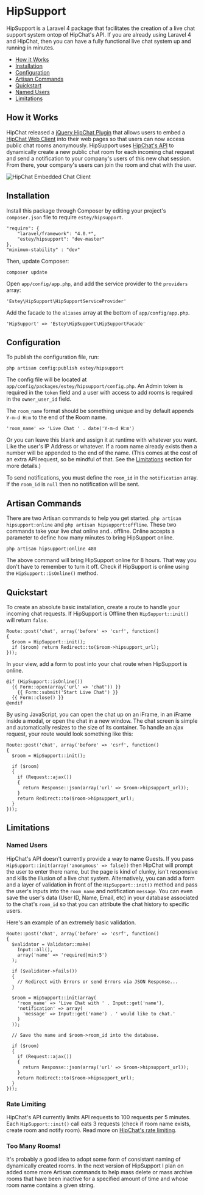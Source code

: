 # HipSupport 

HipSupport is a Laravel 4 package that facilitates the creation of a live chat support system ontop of HipChat's API. If you are already using Laravel 4 and HipChat, then you can have a fully functional live chat system up and running in minutes.

- [How it Works](#how-it-works)
- [Installation](#installation)
- [Configuration](#configuration)
- [Artisan Commands](#artisan-commands)
- [Quickstart](#quickstart)
- [Named Users](#named-users)
- [Limitations](#limitations)

## How it Works

HipChat released a [jQuery HipChat Plugin](http://blog.hipchat.com/2013/08/20/embedding-hipchat/) that allows users to embed a [HipChat Web Client](http://help.hipchat.com/knowledgebase/articles/238941-embedding-hipchat) into their web pages so that users can now access public chat rooms anonymously. HipSupport uses [HipChat's API](https://github.com/hipchat/hipchat-php) to dynamically create a new public chat room for each incoming chat request and send a notification to your company's users of this new chat session. From there, your company's users can join the room and chat with the user.

![HipChat Embedded Chat Client](http://www.bradestey.com/img/projects/hipsupport/hipchat-embed.png "HipChat Embedded Chat Client")

## Installation

Install this package through Composer by editing your project's `composer.json` file to require `estey/hipsupport`.

	"require": {
		"laravel/framework": "4.0.*",
		"estey/hipsupport": "dev-master"
	},
	"minimum-stability" : "dev"

Then, update Composer:

    composer update

Open `app/config/app.php`, and add the service provider to the `providers` array:

    'Estey\HipSupport\HipSupportServiceProvider'

Add the facade to the `aliases` array at the bottom of `app/config/app.php`.

    'HipSupport' => 'Estey\HipSupport\HipSupportFacade'

## Configuration

To publish the configuration file, run:

    php artisan config:publish estey/hipsupport

The config file will be located at `app/config/packages/estey/hipsupport/config.php`. An Admin token is required in the `token` field and a user with access to add rooms is required in the `owner_user_id` field. 

The `room_name` format should be something unique and by default appends `Y-m-d H:m` to the end of the Room name. 

    'room_name' => 'Live Chat ' . date('Y-m-d H:m') 

Or you can leave this blank and assign it at runtime with whatever you want. Like the user's IP Address or whatever. If a room name already exists then a number will be appended to the end of the name. (This comes at the cost of an extra API request, so be mindful of that. See the <a href="#limitations">Limitations</a> section for more details.)

To send notifications, you must define the `room_id` in the `notification` array. If the `room_id` is `null` then no notification will be sent.


## Artisan Commands

There are two Artisan commands to help you get started. `php artisan hipsupport:online` and `php artisan hipsupport:offline`. These two commands take your live chat online and.. offline. Online accepts a parameter to define how many minutes to bring HipSupport online. 

    php artisan hipsupport:online 480

The above command will bring HipSupport online for 8 hours. That way you don't have to remember to turn it off. Check if HipSupport is online using the `HipSupport::isOnline()` method. 

## Quickstart

To create an absolute basic installation, create a route to handle your incoming chat requests. If HipSupport is Offline then `HipSupport::init()` will return `false`.

    Route::post('chat', array('before' => 'csrf', function() 
    {
      $room = HipSupport::init();
      if ($room) return Redirect::to($room->hipsupport_url);
    }));

In your view, add a form to post into your chat route when HipSupport is online.

    @if (HipSupport::isOnline())
      {{ Form::open(array('url' => 'chat')) }}
        {{ Form::submit('Start Live Chat') }}
      {{ Form::close() }}
    @endif

By using JavaScript, you can open the chat up on an iFrame, in an iFrame inside a modal, or open the chat in a new window. The chat screen is simple and automatically resizes to the size of its container. To handle an ajax request, your route would look something like this:


    Route::post('chat', array('before' => 'csrf', function() 
    {
      $room = HipSupport::init();

      if ($room) 
      {
        if (Request::ajax())
        {
          return Response::json(array('url' => $room->hipsupport_url));
        }
        return Redirect::to($room->hipsupport_url);
      }
    }));


## Limitations

### Named Users

HipChat's API doesn't currently provide a way to name Guests. If you pass `HipSupport::init(array('anonymous' => false))` then HipChat will prompt the user to enter there name, but the page is kind of clunky, isn't responsive and kills the illusion of a live chat system. Alternatively, you can add a form and a layer of validation in front of the `HipSupport::init()` method and pass the user's inputs into the `room_name` and notification `message`. You can even save the user's data (User ID, Name, Email, etc) in your database associated to the chat's `room_id` so that you can attribute the chat history to specific users.

Here's an example of an extremely basic validation.

    Route::post('chat', array('before' => 'csrf', function() 
    {
      $validator = Validator::make(
        Input::all(), 
        array('name' => 'required|min:5')
      );

      if ($validator->fails())
      {
        // Redirect with Errors or send Errors via JSON Response... 
      }   

      $room = HipSupport::init(array(
        'room_name' => 'Live Chat with ' . Input::get('name'),
        'notification' => array(
          'message' => Input::get('name') . ' would like to chat.'
        )
      ));

      // Save the name and $room->room_id into the database.

      if ($room) 
      {
        if (Request::ajax())
        {
          return Response::json(array('url' => $room->hipsupport_url));
        }
        return Redirect::to($room->hipsupport_url);
      }
    }));

### Rate Limiting

HipChat's API currently limits API requests to 100 requests per 5 minutes. Each `HipSupport::init()` call eats 3 requests (check if room name exists, create room and notify room). Read more on [HipChat's rate limiting](https://www.hipchat.com/docs/api/rate_limiting).

### Too Many Rooms!

It's probably a good idea to adopt some form of consistant naming of dynamically created rooms. In the next version of HipSupport I plan on added some more Artisan commands to help mass delete or mass archive rooms that have been inactive for a specified amount of time and whose room name contains a given string.
